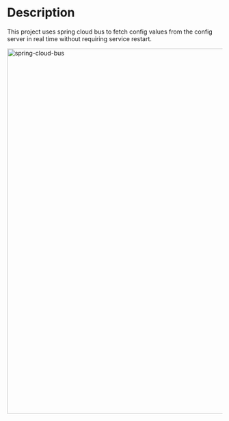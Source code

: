 
# Description

This project uses spring cloud bus to fetch config values from the config server in real time without requiring service restart. 



<img width="852" alt="spring-cloud-bus" src="https://github.com/sumanthkuna/department-service/assets/96777023/c77752a3-53ad-43c4-a376-1f43dce27dda">







